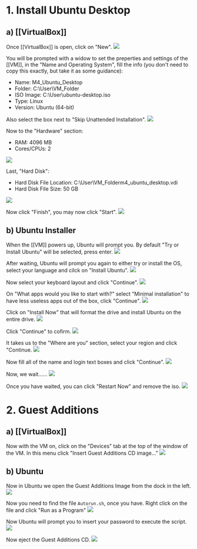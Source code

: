 # 1. Install Ubuntu Desktop
## a) [[VirtualBox]]
Once [[VirtualBox]] is open, click on "New".
![](Assets/1.png)

You will be prompted with a widow to set the preperties and settings of the [[VM]], in the "Name and Operating System", fill the info (you don't need to copy this exactly, but take it as some guidance):
- Name: M4_Ubuntu_Desktop
- Folder: C:\\User\VM_Folder
- ISO Image: C:\\User\ubuntu-desktop.iso
- Type: Linux
- Version: Ubuntu (64-bit)

Also select the box next to "Skip Unattended Installation".
![](Assets/2.png)

Now to the "Hardware" section:
- RAM: 4096 MB
- Cores/CPUs: 2

![](Assets/3.png)

Last, "Hard Disk":
- Hard Disk File Location: C:\\User\VM_Folderm4_ubuntu_desktop.vdi
- Hard Disk File Size: 50 GB

![](Assets/4.png)

Now click "Finish", you may now click "Start".
![](Assets/5.png)
## b) Ubuntu Installer
When the [[VM]] powers up, Ubuntu will prompt you. By default "Try or Install Ubuntu" will be selected, press enter.
![](Assets/6.png)

After waiting, Ubuntu will prompt you again to either try or install the OS, select your language and cilck on "Install Ubuntu".
![](Assets/7.png)

Now select your keyboard layout and click "Continue".
![](Assets/8.png)

On "What apps would you like to start with?" select "Minimal installation" to have less useless apps out of the box, click "Continue".
![](Assets/9.png)

Click on "Install Now" that will format the drive and install Ubuntu on the entire drive.
![](Assets/10.png)

Click "Continue" to cofirm.
![](Assets/11.png)

It takes us to the "Where are you" section, select your region and click "Continue.
![](Assets/12.png)

Now fill all of the name and login text boxes and click "Continue".
![](Assets/13.png)

Now, we wait......
![](Assets/14.png)

Once you have waited, you can click "Restart Now" and remove the iso.
![](Assets/15.png)

# 2. Guest Additions
## a) [[VirtualBox]]
Now with the VM on, click on the "Devices" tab at the top of the window of the VM. In this menu click "Insert Guest Additions CD image..."
![](Assets/16.png)

## b) Ubuntu
Now in Ubuntu we open the Guest Additions Image from the dock in the left.
![](Assets/17.png)

Now you need to find the file `Autorun.sh`, once you have. Right click on the file and click "Run as a Program"
![](Assets/18.png)

Now Ubuntu will prompt you to insert your password to execute the script.
![](Assets/19.png)

Now eject the Guest Additions CD.
![](Assets/20.png)





